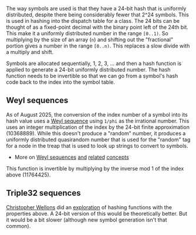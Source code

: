 The way symbols are used is that they have a 24-bit hash that is uniformly distributed, despite there being considerably fewer that 2^24 symbols. This is used in hashing into the dispatch table for a class. The 24 bits can be thought of as a fixed-point decimal with the binary point left of the 24th bit. This make it a uniformly distributed number in the range `[0..1)`. So multiplying by the size of an array (`n`) and shifting out the "fractional" portion gives a number in the range `[0..n)`. This replaces a slow divide with a multiply and shift.

Symbols are allocated sequentially, 1, 2, 3, ... and then a hash function is applied to generate a 24-bit uniformly distributed number. The hash function needs to be invertible so that we can go from a symbol's hash code back to the index into the symbol table.

## Weyl sequences
As of August 2025, the conversion of the index number of a symbol into its hash value uses a [Weyl sequence](https://marc-b-reynolds.github.io/math/2016/02/24/weyl.html) using `1/phi` as the irrational number. This uses an integer multiplication of the index by the 24-bit finite approximation (10368889). While this doesn't produce a "random" number, it produces a uniformly distributed quasirandom number that is used for the "random" tag for a node in the treap that is used to look up strings to convert to symbols.
- More on [Weyl sequences](https://en.wikipedia.org/wiki/Weyl_sequence) [and](https://en.wikipedia.org/wiki/Equidistributed_sequence#Discrepancy) [related](https://en.wikipedia.org/wiki/Pseudorandomness) [concepts](https://en.wikipedia.org/wiki/Equidistribution_theorem)

This function is invertible by multiplying by the inverse mod 1 of the index above (11764425).
## Triple32 sequences
[Christopher Wellons](https://nullprogram.com/blog/2018/07/31/) did an [exploration](https://github.com/skeeto/hash-prospector) of hashing functions with the properties above. A 24-bit version of this would be theoretically better. But it would be a bit slower (although new symbol generation isn't that common).